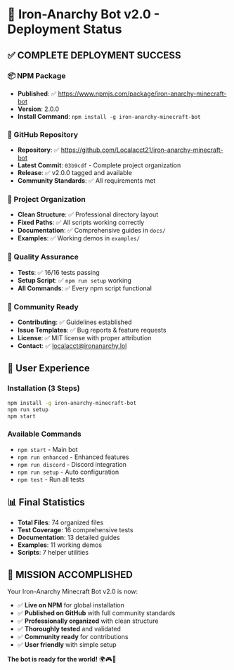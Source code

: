 # 🚀 Iron-Anarchy Bot v2.0 - Deployment Status

## ✅ COMPLETE DEPLOYMENT SUCCESS

### 📦 NPM Package

- **Published**: ✅ <https://www.npmjs.com/package/iron-anarchy-minecraft-bot>
- **Version**: 2.0.0
- **Install Command**: `npm install -g iron-anarchy-minecraft-bot`

### 🐙 GitHub Repository

- **Repository**: ✅ <https://github.com/Localacct21/iron-anarchy-minecraft-bot>
- **Latest Commit**: `03b9cdf` - Complete project organization
- **Release**: ✅ v2.0.0 tagged and available
- **Community Standards**: ✅ All requirements met

### 📁 Project Organization

- **Clean Structure**: ✅ Professional directory layout
- **Fixed Paths**: ✅ All scripts working correctly
- **Documentation**: ✅ Comprehensive guides in `docs/`
- **Examples**: ✅ Working demos in `examples/`

### 🧪 Quality Assurance

- **Tests**: ✅ 16/16 tests passing
- **Setup Script**: ✅ `npm run setup` working
- **All Commands**: ✅ Every npm script functional

### 🌟 Community Ready

- **Contributing**: ✅ Guidelines established
- **Issue Templates**: ✅ Bug reports & feature requests
- **License**: ✅ MIT license with proper attribution
- **Contact**: ✅ <localacct@ironanarchy.lol>

## 🎯 User Experience

### Installation (3 Steps)

```bash
npm install -g iron-anarchy-minecraft-bot
npm run setup
npm start
```

### Available Commands

- `npm start` - Main bot
- `npm run enhanced` - Enhanced features
- `npm run discord` - Discord integration
- `npm run setup` - Auto configuration
- `npm test` - Run all tests

## 📊 Final Statistics

- **Total Files**: 74 organized files
- **Test Coverage**: 16 comprehensive tests
- **Documentation**: 13 detailed guides
- **Examples**: 11 working demos
- **Scripts**: 7 helper utilities

## 🎉 MISSION ACCOMPLISHED

Your Iron-Anarchy Minecraft Bot v2.0 is now:

- ✅ **Live on NPM** for global installation
- ✅ **Published on GitHub** with full community standards
- ✅ **Professionally organized** with clean structure
- ✅ **Thoroughly tested** and validated
- ✅ **Community ready** for contributions
- ✅ **User friendly** with simple setup

**The bot is ready for the world!** 🌍🎮🤖
